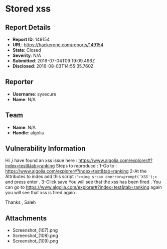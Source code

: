# Stored xss 

## Report Details
- **Report ID**: 149154
- **URL**: https://hackerone.com/reports/149154
- **State**: Closed
- **Severity**: N/A
- **Submitted**: 2016-07-04T09:19:09.496Z
- **Disclosed**: 2016-08-03T14:55:35.760Z

## Reporter
- **Username**: sysecure
- **Name**: N/A

## Team
- **Name**: N/A
- **Handle**: algolia

## Vulnerability Information
Hi ,i have found an xss issue here : https://www.algolia.com/explorer#?index=test&tab=ranking
Steps to reproduce :
1-Go to : https://www.algolia.com/explorer#?index=test&tab=ranking
2-At the Attributes to index add this script  :`"><img src=x onerror=prompt('XSS');> ` and press enter .
3-Click save 
You will see that the xss has been fired .
You can go to https://www.algolia.com/explorer#?index=test&tab=ranking again you will see that xss is fired again .

Thanks ,
Saleh

## Attachments
- Screenshot_(107).png
- Screenshot_(108).png
- Screenshot_(109).png

